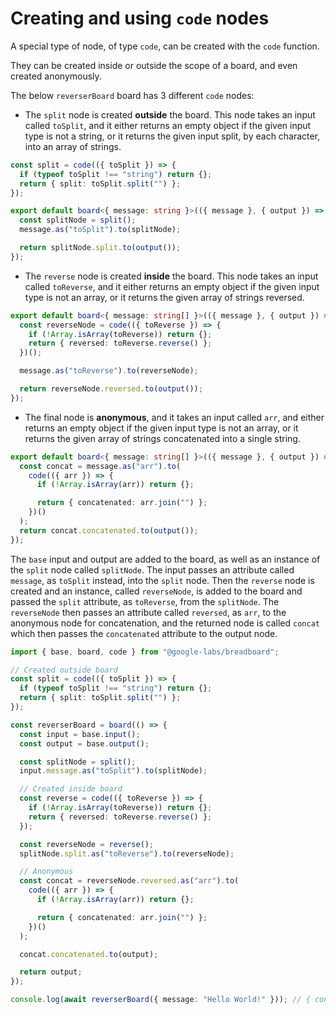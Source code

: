 # Creating and using `code` nodes

A special type of node, of type `code`, can be created with the `code` function.

They can be created inside or outside the scope of a board, and even created anonymously.

The below `reverserBoard` board has 3 different `code` nodes:

- The `split` node is created **outside** the board. This node takes an input called `toSplit`, and it either returns an empty object if the given input type is not a string, or it returns the given input split, by each character, into an array of strings.

```typescript
const split = code(({ toSplit }) => {
  if (typeof toSplit !== "string") return {};
  return { split: toSplit.split("") };
});

export default board<{ message: string }>(({ message }, { output }) => {
  const splitNode = split();
  message.as("toSplit").to(splitNode);

  return splitNode.split.to(output());
});
```

- The `reverse` node is created **inside** the board. This node takes an input called `toReverse`, and it either returns an empty object if the given input type is not an array, or it returns the given array of strings reversed.

```typescript
export default board<{ message: string[] }>(({ message }, { output }) => {
  const reverseNode = code(({ toReverse }) => {
    if (!Array.isArray(toReverse)) return {};
    return { reversed: toReverse.reverse() };
  })();

  message.as("toReverse").to(reverseNode);

  return reverseNode.reversed.to(output());
});
```

- The final node is **anonymous**, and it takes an input called `arr`, and either returns an empty object if the given input type is not an array, or it returns the given array of strings concatenated into a single string.

```typescript
export default board<{ message: string[] }>(({ message }, { output }) => {
  const concat = message.as("arr").to(
    code(({ arr }) => {
      if (!Array.isArray(arr)) return {};

      return { concatenated: arr.join("") };
    })()
  );
  return concat.concatenated.to(output());
});
```

The `base` input and output are added to the board, as well as an instance of the `split` node called `splitNode`. The input passes an attribute called `message`, as `toSplit` instead, into the `split` node. Then the `reverse` node is created and an instance, called `reverseNode`, is added to the board and passed the `split` attribute, as `toReverse`, from the `splitNode`. The `reverseNode` then passes an attribute called `reversed`, as `arr`, to the anonymous node for concatenation, and the returned node is called `concat` which then passes the `concatenated` attribute to the output node.

```typescript
import { base, board, code } from "@google-labs/breadboard";

// Created outside board
const split = code(({ toSplit }) => {
  if (typeof toSplit !== "string") return {};
  return { split: toSplit.split("") };
});

const reverserBoard = board(() => {
  const input = base.input();
  const output = base.output();

  const splitNode = split();
  input.message.as("toSplit").to(splitNode);

  // Created inside board
  const reverse = code(({ toReverse }) => {
    if (!Array.isArray(toReverse)) return {};
    return { reversed: toReverse.reverse() };
  });

  const reverseNode = reverse();
  splitNode.split.as("toReverse").to(reverseNode);

  // Anonymous
  const concat = reverseNode.reversed.as("arr").to(
    code(({ arr }) => {
      if (!Array.isArray(arr)) return {};

      return { concatenated: arr.join("") };
    })()
  );

  concat.concatenated.to(output);

  return output;
});

console.log(await reverserBoard({ message: "Hello World!" })); // { concat: '!dlroW olleH' }
```
